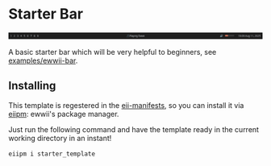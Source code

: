 # Starter Bar

![Example 1](https://raw.githubusercontent.com/ewwii-sh/ewwii/main/examples/ewwii-bar/ewwii-bar.png)

A basic starter bar which will be very helpful to beginners, see [examples/ewwii-bar](https://github.com/Ewwii-sh/ewwii/tree/main/examples/ewwii-bar).

## Installing

This template is regestered in the [eii-manifests](https://github.com/Ewwii-sh/eii-manifests), so you can install it via [eiipm](https://ewwii-sh.github.io/docs/package-manager/overview/): ewwii's package manager.

Just run the following command and have the template ready in the current working directory in an instant!

```bash
eiipm i starter_template
```
